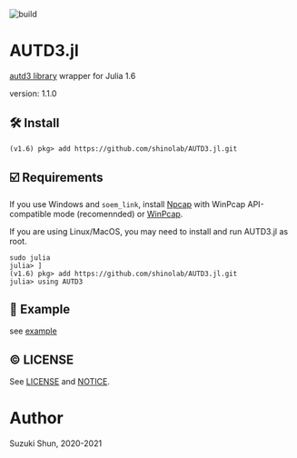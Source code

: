 ![build](https://github.com/shinolab/AUTD3.jl/workflows/build/badge.svg)

# AUTD3.jl

[autd3 library](https://github.com/shinolab/autd3-library-software) wrapper for Julia 1.6

version: 1.1.0

## :hammer_and_wrench: Install

```
(v1.6) pkg> add https://github.com/shinolab/AUTD3.jl.git
```

## :ballot_box_with_check: Requirements

If you use Windows and `soem_link`, install [Npcap](https://nmap.org/npcap/) with WinPcap API-compatible mode (recomennded) or [WinPcap](https://www.winpcap.org/).

If you are using Linux/MacOS, you may need to install and run AUTD3.jl as root. 
```
sudo julia
julia> ]
(v1.6) pkg> add https://github.com/shinolab/AUTD3.jl.git
julia> using AUTD3
``` 

## :beginner: Example

see [example](./example)

## :copyright: LICENSE

See [LICENSE](./LICENSE) and [NOTICE](./NOTICE).

# Author

Suzuki Shun, 2020-2021
